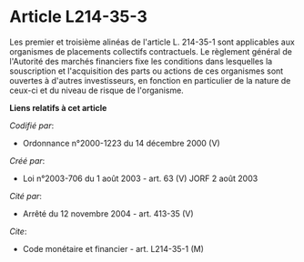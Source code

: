 # Article L214-35-3

Les premier et troisième alinéas de l'article L. 214-35-1 sont applicables aux organismes de placements collectifs
contractuels. Le règlement général de l'Autorité des marchés financiers fixe les conditions dans lesquelles la souscription
et l'acquisition des parts ou actions de ces organismes sont ouvertes à d'autres investisseurs, en fonction en particulier de
la nature de ceux-ci et du niveau de risque de l'organisme.

**Liens relatifs à cet article**

_Codifié par_:

  - Ordonnance n°2000-1223 du 14 décembre 2000 (V)

_Créé par_:

  - Loi n°2003-706 du 1 août 2003 - art. 63 (V) JORF 2 août 2003

_Cité par_:

  - Arrêté du 12 novembre 2004 - art. 413-35 (V)

_Cite_:

  - Code monétaire et financier - art. L214-35-1 (M)
